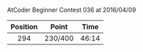 AtCoder Beginner Contest 036 at 2016/04/09

| Position | Point | Time |
|:---:|:---:|:---:|
| 294 | 230/400 | 46:14 |
